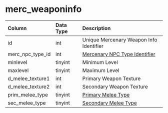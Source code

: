 # merc\_weaponinfo

| Column | Data Type | Description |
| :--- | :--- | :--- |
| id | int | Unique Mercenary Weapon Info Identifier |
| merc\_npc\_type\_id | int | [Mercenary NPC Type Identifier](merc_npc_types.md) |
| minlevel | tinyint | Minimum Level |
| maxlevel | tinyint | Maximum Level |
| d\_melee\_texture1 | int | Primary Weapon Texture |
| d\_melee\_texture2 | int | Secondary Weapon Texture |
| prim\_melee\_type | tinyint | [Primary Melee Type](../../../../categories/player/skills) |
| sec\_melee\_type | tinyint | [Secondary Melee Type](../../../../categories/player/skills) |


